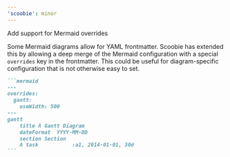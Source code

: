 ```yaml
---
'scoobie': minor
---
```


Add support for Mermaid overrides

Some Mermaid diagrams allow for YAML frontmatter. Scoobie has extended this by allowing a deep merge of the Mermaid configuration
with a special `overrides` key in the frontmatter. This could be useful for diagram-specific configuration that is not otherwise easy to set.

````markdown
```mermaid
---
overrides:
  gantt:
    useWidth: 500
---
gantt
    title A Gantt Diagram
    dateFormat  YYYY-MM-DD
    section Section
    A task           :a1, 2014-01-01, 30d
```
````
